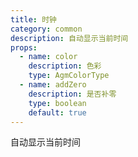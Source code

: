 ```yaml
---
title: 时钟
category: common
description: 自动显示当前时间
props:
  - name: color
    description: 色彩
    type: AgmColorType
  - name: addZero
    description: 是否补零
    type: boolean
    default: true
---
```


自动显示当前时间
